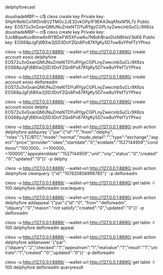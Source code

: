 delphyforecast

doushadeMBP:~ cl$ cleos create key
Private key: 5HpfrRettiCo1WDmBV2TMGc2JE32vkGPp1F9EKA3kqKNxNf9L7z
Public key: EOS72u3vGxanQMUNuZnteNTDYuRYgyCGPLnyZwecinbSuCLr9X6zs
doushadeMBP:~ cl$ cleos create key
Private key: 5Jo8BqwKuv8tmw6nRYBDeFW5XFuw6u7N6dhBraoDixNBHsV3bK6
Public key: EOS68pJgFj6BXw2j5D3DoYZQo6Px87KfgKy5D7xw8uYPefTzYPtwz


cleos -u http://127.0.0.1:8889/ --wallet-url http://127.0.0.1:8890/ create account eosio delphyfore EOS72u3vGxanQMUNuZnteNTDYuRYgyCGPLnyZwecinbSuCLr9X6zs  EOS68pJgFj6BXw2j5D3DoYZQo6Px87KfgKy5D7xw8uYPefTzYPtwz

cleos -u http://127.0.0.1:8889/ --wallet-url http://127.0.0.1:8890/ create account eosio delforeadm EOS72u3vGxanQMUNuZnteNTDYuRYgyCGPLnyZwecinbSuCLr9X6zs  EOS68pJgFj6BXw2j5D3DoYZQo6Px87KfgKy5D7xw8uYPefTzYPtwz

cleos -u http://127.0.0.1:8889/ --wallet-url http://127.0.0.1:8890/ create account eosio delphy EOS72u3vGxanQMUNuZnteNTDYuRYgyCGPLnyZwecinbSuCLr9X6zs  EOS68pJgFj6BXw2j5D3DoYZQo6Px87KfgKy5D7xw8uYPefTzYPtwz



cleos -u http://127.0.0.1:8889/ --wallet-url http://127.0.0.1:8890/   push action delphyfore addqurey '{"par":{"id":"1","from":"delphy", "roles":"LTC/BTC","mode":"normal","mode_detail":"","type":"exchange","aspect":"price","provider":"okex","startdate":"0","enddate":"1527144959","conditions":"100,1000，>=100000，<100000","appealenddate":"1527144959","unit":"cny","status":"0","created":"0","updated":"0"}}' -p delphy

cleos -u http://127.0.0.1:8889/ --wallet-url http://127.0.0.1:8890/   push action delphyfore clearquery '{"id":"107820858998785"}' -p delforeadm

cleos -u http://127.0.0.1:8889/ --wallet-url http://127.0.0.1:8890/ get table -l 100 delphyfore delforeadm oraclequery




cleos -u http://127.0.0.1:8889/ --wallet-url http://127.0.0.1:8890/   push action delphyfore addappeal  '{"par":{"id":"0", "from":"delforeadm", "idquery":"0","reason":"not satisfy","created":"0","updated":"0"}}' -p  delforeadm

cleos -u http://127.0.0.1:8889/ --wallet-url http://127.0.0.1:8890/ get table -l 100 delphyfore delforeadm appeal


cleos -u http://127.0.0.1:8889/ --wallet-url http://127.0.0.1:8890/   push action delphyfore addanswer '{"par":{"idquery":"2","checked":"1","appealnum":"1","realvalue":"1","result":"1","unitrate":"1","created":"0","updated":"0"}}' -p delforeadm

cleos -u http://127.0.0.1:8889/ --wallet-url http://127.0.0.1:8890/ get table -l 100 delphyfore delforeadm queryresult